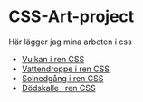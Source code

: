 # CSS-Art-project
Här lägger jag mina arbeten i css

 * [Vulkan i ren CSS](https://codepen.io/SwedishArtist/pen/erjwNg)
 * [Vattendroppe i ren CSS](https://codepen.io/SwedishArtist/pen/yjKggq?)
 * [Solnedgång i ren CSS](https://codepen.io/SwedishArtist/pen/WJoxgY)
 * [Dödskalle i ren CSS](https://codepen.io/SwedishArtist/pen/pVGxNP?)
